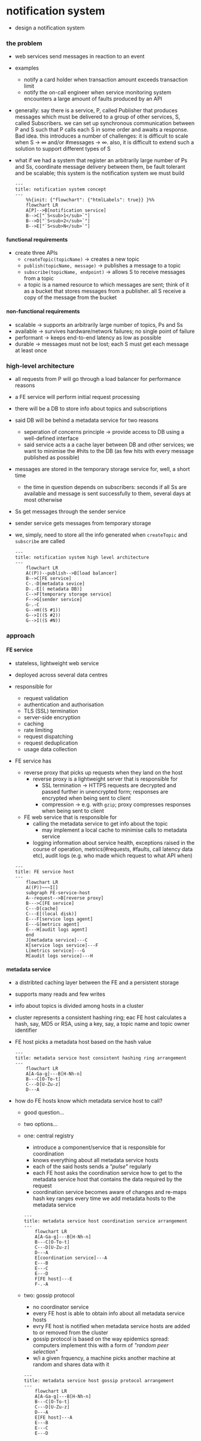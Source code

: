 # notification system
* design a notification system
### the problem
* web services send messages in reaction to an event
* examples
    - notify a card holder when transaction amount exceeds transaction limit
    - notify  the on-call engineer when service monitoring system encounters a large amount of faults produced by an API
* generally: say there is a service, P, called Publisher that produces messages which must be delivered to a group of other services, S, called Subscribers. we can set up synchronous communication between P and S such that P calls each S in some order and awaits a response. Bad idea. this introduces a number of challenges: it is difficult to scale when S &rarr; &infin; and/or #messages &rarr; &infin;. also, it is difficult to extend such a solution to support different types of S
* what if we had a system that register an arbitrarily large number of Ps and Ss, coordinate message delivery between them, be fault tolerant and be scalable; this system is the notification system we must build

    ```mermaid
    ---
    title: notification system concept
    ---
        %%{init: {"flowchart": {"htmlLabels": true}} }%%
        flowchart LR
        A[P]-->B[notification service]
        B-->C["`S<sub>1</sub>`"]
        B-->D["`S<sub>2</sub>`"]
        B-->E["`S<sub>N</sub>`"]
    ```

#### functional requirements
* create three APIs
    - `createTopic(topicName)` &rarr; creates a new topic
    - `publish(topicName, message)` &rarr; publishes a message to a topic
    - `subscribe(topicName, endpoint)` &rarr; allows S to receive messages from a topic
    - a topic is a named resource to which messages are sent; think of it as a bucket that stores messages from a publisher. all S receive a copy of the message from the bucket
#### non-functional requirements
* scalable &rarr; supports an arbitrarily large number of topics, Ps and Ss
* available &rarr; survives hardware/network failures; no single point of failure
* performant &rarr; keeps end-to-end latency as low as possible
* durable &rarr; messages must not be lost; each S must get each message at least once
### high-level architecture
* all requests from P will go through a load balancer for performance reasons
* a FE service will perform initial request processing
* there will be a DB to store info about topics and subscriptions
* said DB will be behind a metadata service for two reasons
    - seperation of concerns principle &rarr; provide access to DB using a well-defined interface
    - said service acts a a cache layer between DB and other services; we want to minimise the #hits to the DB (as few hits with every message published as possible)
* messages are stored in the temporary storage service for, well, a short time
    - the time in question depends on subscribers: seconds if all Ss are  available and message is sent successfully to them, several days at most otherwise
* Ss get messages through the sender service
* sender service gets messages from temporary storage
* we, simply, need to store all the info generated when `createTopic` and `subscribe` are called

    ```mermaid
    ---
    title: notification system high level architecture
    ---
        flowchart LR
        A((P))--publish-->B[load balancer]
        B-->C[FE service]
        C-.-D[metadata sevice]
        D-.-E[( metadata DB)]
        C-->F[temporary storage service]
        F-->G[sender service]
        G-.-C
        G-->H((S #1))
        G-->I((S #2))
        G-->I((S #N))
    ```

### approach
#### FE service
* stateless, lightweight web service
* deployed across several data centres
* responsible for
    - request validation
    - authentication and authorisation
    - TLS (SSL) termination
    - server-side encryption
    - caching
    - rate limiting
    - request dispatching
    - request deduplication
    - usage data collection
* FE service has
    - reverse proxy that picks up requests when they land on the host
        - reverse proxy is a lightweight server that is responsible for
            - SSL termination &rarr; HTTPS requests are decrypted and passed further in unencrypted form; responses are encrypted when being  sent to client
            - compression &rarr; e.g. with `gzip`; proxy compresses responses when being sent to client
    - FE web service that is responsible for
        - calling the metadata service to get info about the topic
            - may implement a local cache to minimise calls to metadata service
        - logging information about service health, exceptions raised in the course of operation, metrics(#requests, #faults, call latency data etc), audit logs (e.g. who made which request to what API when) 

    ```mermaid
    ---
    title: FE service host
    ---
        flowchart LR
        A((P))~~~I[]
        subgraph FE-service-host
        A--request-->B[reverse proxy]
        B--->C[FE service]
        C---D[cache]
        C---E[(local disk)]
        E---F[service logs agent]
        E---G[metrics agent]
        E---H[audit logs agent]
        end
        J[metadata service]---C
        K[service logs service]---F
        L[metrics service]---G
        M[audit logs service]---H
    ```

#### metadata service
* a distribted caching layer between the FE and a persistent storage
* supports many reads and few writes
* info about topics is divided among hosts in a cluster
* cluster represents a consistent hashing ring; eac FE host calculates a hash, say, MD5 or RSA, using a key, say, a topic name and topic owner identifier
* FE host picks a metadata host based on the hash value

    ```mermaid
    ---
    title: metadata service host consistent hashing ring arrangement
    ---
        flowchart LR
        A[A-Ga-g]---B[H-Nh-n]
        B---C[O-To-t]
        C---D[U-Zu-z]
        D---A
    ```

* how do FE hosts know which metadata service host to call?
    * good question...
    * two options...
    * one: central registry
        - introduce a component/service that is responsible for coordination
        - knows everything about all metadata service hosts
        - each of the said hosts sends a *"pulse"* regularly
        - each FE host asks the coordination service how to get to the metadata service host that contains the data required by the request
        - coordination service becomes aware of changes and re-maps hash key ranges every  time we add metadata hosts to the metadata service

        ```mermaid
        ---
        title: metadata service host coordination service arrangement
        ---
            flowchart LR
            A[A-Ga-g]---B[H-Nh-n]
            B---C[O-To-t]
            C---D[U-Zu-z]
            D---A
            E[coordination service]---A
            E---B
            E---C
            E---D
            F[FE host]---E
            F-.-A
        ```

    * two: gossip protocol
        - no coordinator service
        - every FE host is able to obtain info about all metadata service hosts
        - evry FE host is notified when metadata service hosts are added to or removed from the cluster
        - gossip protocol is based on the way epidemics spread: computers implement this with a form of *"random peer selection"*
        - w/i a given frquency, a machine picks another machine at random and shares data with it

        ```mermaid
        ---
        title: metadata service host gossip protocol arrangement
        ---
            flowchart LR
            A[A-Ga-g]---B[H-Nh-n]
            B---C[O-To-t]
            C---D[U-Zu-z]
            D---A
            E[FE host]---A
            E---B
            E---C
            E---D
        ```